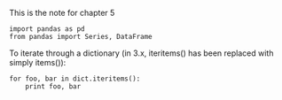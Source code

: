 This is the note for chapter 5

    import pandas as pd
    from pandas import Series, DataFrame

To iterate through a dictionary (in 3.x, iteritems() has been replaced with simply items()):

    for foo, bar in dict.iteritems():
        print foo, bar

